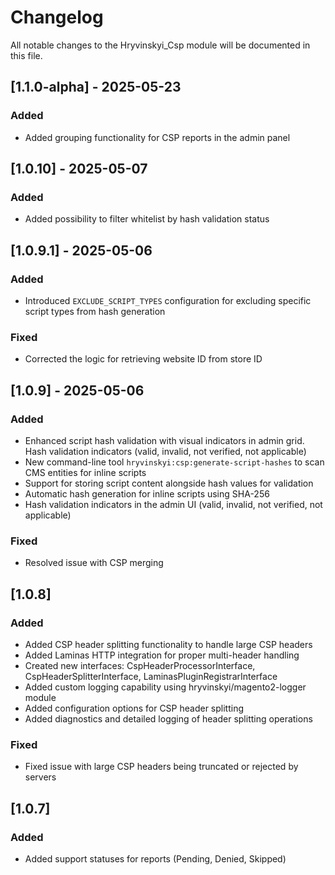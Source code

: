 # Changelog

All notable changes to the Hryvinskyi_Csp module will be documented in this file.

## [1.1.0-alpha] - 2025-05-23
### Added
- Added grouping functionality for CSP reports in the admin panel

## [1.0.10] - 2025-05-07
### Added
- Added possibility to filter whitelist by hash validation status

## [1.0.9.1] - 2025-05-06
### Added
- Introduced `EXCLUDE_SCRIPT_TYPES` configuration for excluding specific script types from hash generation

### Fixed
- Corrected the logic for retrieving website ID from store ID

## [1.0.9] - 2025-05-06
### Added
- Enhanced script hash validation with visual indicators in admin grid. Hash validation indicators (valid, invalid, not verified, not applicable)
- New command-line tool `hryvinskyi:csp:generate-script-hashes` to scan CMS entities for inline scripts
- Support for storing script content alongside hash values for validation
- Automatic hash generation for inline scripts using SHA-256
- Hash validation indicators in the admin UI (valid, invalid, not verified, not applicable)

### Fixed
- Resolved issue with CSP merging

## [1.0.8]
### Added
- Added CSP header splitting functionality to handle large CSP headers
- Added Laminas HTTP integration for proper multi-header handling
- Created new interfaces: CspHeaderProcessorInterface, CspHeaderSplitterInterface, LaminasPluginRegistrarInterface
- Added custom logging capability using hryvinskyi/magento2-logger module
- Added configuration options for CSP header splitting
- Added diagnostics and detailed logging of header splitting operations

### Fixed
- Fixed issue with large CSP headers being truncated or rejected by servers

## [1.0.7]
### Added
- Added support statuses for reports (Pending, Denied, Skipped)